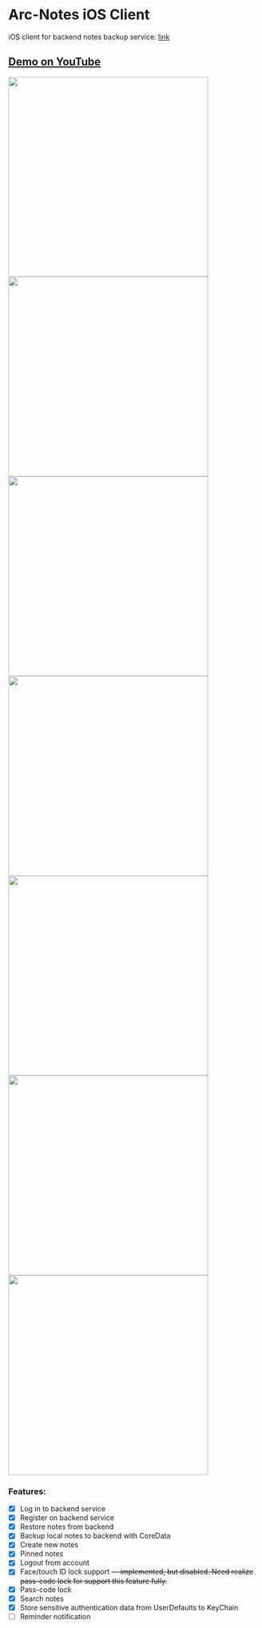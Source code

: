 # Arc-Notes iOS Client
iOS client for backend notes backup service: [link](https://github.com/ArcNotes/arc-notes-backup)
## [Demo on YouTube](https://youtu.be/TQFy7RhmfY0)
<img src="https://theimless.me/uploads/images/500-100f824bad71309bc92ffedf6f01d22b.PNG" width=400/> 
<img src="https://theimless.me/uploads/images/470-08fd1d174c8feb4fda9215bd086611dd.PNG" width=400/>
<img src="https://theimless.me/wp-content/uploads/2020/12/img_0105.png" width=400>
<img src="https://theimless.me/wp-content/uploads/2020/12/img_0106.png" width=400>
<img src="https://theimless.me/uploads/images/912-54007c6d18f02a001284507e7f4e2a3d.PNG" width=400>
<img src="https://theimless.me/wp-content/uploads/2020/12/img_0104.png" width=400>
<img src="https://theimless.me/uploads/images/789-a76653de8b2997d81e83d0ec69eb8194.PNG" width=400>

### Features:
- [x] Log in to backend service
- [x] Register on backend service
- [x] Restore notes from backend
- [x] Backup local notes to backend with CoreData
- [x] Create new notes
- [x] Pinned notes
- [x] Logout from account
- [x] Face/touch ID lock support ~~— implemented, but disabled. Need realize pass-code lock for support this feature fully.~~
- [x] Pass-code lock
- [x] Search notes
- [x] Store sensitive authentication data from UserDefaults to KeyChain
- [ ] Reminder notification
